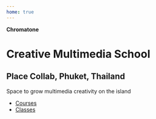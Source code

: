 ```yaml
---
home: true
---
```


**Chromatone**

# Creative Multimedia School

## Place Collab, Phuket, Thailand

Space to grow multimedia creativity on the island

- [Courses](./courses/index.md)
- [Classes](./classes/index.md)
